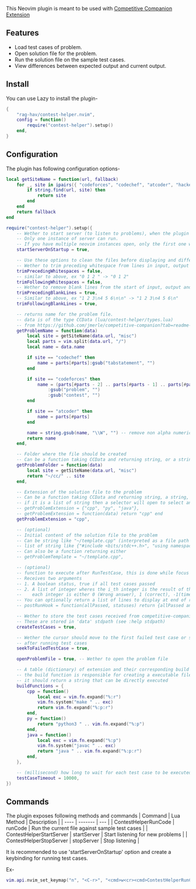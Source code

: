 This Neovim plugin is meant to be used with [Competitive Companion Extension](https://github.com/jmerle/competitive-companion)


## Features
* Load test cases of problem.
* Open solution file for the problem.
* Run the solution file on the sample test cases.
* View differences between expected output and current output.

## Install

You can use Lazy to install the plugin-

```lua
{
    "rag-hav/contest-helper.nvim",
    config = function()
        require("contest-helper").setup()
    end,
}

```

## Configuration

The plugin has following configuration options-

```lua
local getSiteName = function(url, fallback)
    for _, site in ipairs({ "codeforces", "codechef", "atcoder", "hackerearth", "hackerrank", "spoj", "cses" }) do
        if string.find(url, site) then
            return site
        end
    end
    return fallback
end

require("contest-helper").setup({
    -- Wether to start server (to listen to problems), when the plugin is loaded.
    -- Only one instance of server can run.
    -- If you have multiple neovim instances open, only the first one will have a running server
    startServerOnStartup = true,

    -- Use these options to clean the files before displaying and differencing output with expected
    -- Wether to trim preceding whitespace from lines in input, output and expected, ex " 0 1 2" -> "0 1 2"
    trimPrecedingWhitespaces = false,
    -- similar to above, ex "0 1 2 " -> "0 1 2"
    trimFollowingWhitespaces = false,
    -- Wether to remove blank lines from the start of input, output and expected, ex "\n1 2 3\n4 5 6\n" -> "1 2 3\n4 5 6\n"
    trimPrecedingBlankLines = true,
    -- Similar to above, ex "1 2 3\n4 5 6\n\n" -> "1 2 3\n4 5 6\n"
    trimFollowingBlankLines = true,

    -- returns name for the problem file.
    -- data is of the type CCData (lua/contest-helper/types.lua)
    -- from https://github.com/jmerle/competitive-companion?tab=readme-ov-file#the-format
    getProblemName = function(data)
        local site = getSiteName(data.url, "misc")
        local parts = vim.split(data.url, "/")
        local name = data.name

        if site == "codechef" then
            name = parts[#parts]:gsub("tabstatement", "")
        end

        if site == "codeforces" then
            name = (parts[#parts - 2] .. parts[#parts - 1] .. parts[#parts])
                :gsub("problem", "")
                :gsub("contest", "")
        end

        if site == "atcoder" then
            name = parts[#parts]
        end

        name = string.gsub(name, "\\W", "") -- remove non alpha numeric characters
        return name
    end,

    -- Folder where the file should be created
    -- Can be a function taking CCData and returning string, or a string itself
    getProblemFolder = function(data)
        local site = getSiteName(data.url, "misc")
        return "~/cc/" .. site
    end,

    -- Extension of the solution file to the problem
    -- Can be a function taking CCData and returning string, a string, or a list of strings
    -- if it is a list of string then a selector will open to select an extension from that list
    -- getProblemExtension = {"cpp", "py", "java"},
    -- getProblemExtension = function(data) return "cpp" end
    getProblemExtension = "cpp",

    -- (optional) 
    -- Initial content of the solution file to the problem
    -- Can be string like "~/template.cpp" (interpreted as a file path from which to copy content) or a
    -- list of string like {"#include <bits/stdc++.h>", "using namespace std;", "int main() {", "}"}
    -- Can also be a function returning either
    -- getProblemTemplate = "~/template.cpp",

    -- (optional)
    -- function to execute after RunTestCase, this is done while focus is still in problem solution file
    -- Receives two arguments
    -- 1. A boolean status, true if all test cases passed
    -- 2. A list of integer wheres the i_th integer is the result of the i_th test case 
    --    each integer is either 0 (Wrong answer), 1 (correct), -1(time limit exceeded)
    -- You can optionally return a list of lines to display at end of results and a optional highlight group
    -- postRunHook = function(allPassed, statuses) return {allPassed and "All passed" or "Failed"}, "Title" end

    -- Wether to store the test cases received from competitive-companion
    -- These are stored in 'data' stdpath (see :help stdpath)
    createTestCases = true,

    -- Wether the cursor should move to the first failed test case or stay in problem file 
    -- after running test cases
    seekToFailedTestCase = true,

    openProblemFile = true, -- Wether to open the problem file

    -- A table (dictionary) of extension and their corresponding build function
    -- the build function is responsible for creating a executable file
    -- it should return a string that can be directly executed
    buildFunctions = {
        cpp = function()
            local exc = vim.fn.expand("%:r")
            vim.fn.system("make " .. exc)
            return vim.fn.expand("%:p:r")
        end,
        py = function()
            return "python3 " .. vim.fn.expand("%:p")
        end,
        java = function()
            local exc = vim.fn.expand("%:p")
            vim.fn.system("javac " .. exc)
            return "java " .. vim.fn.expand("%:p:r")
        end,
    },

    -- (millisecond) how long to wait for each test case to be executed before timeout
    testCaseTimeout = 10000,
})
```


## Commands 

The plugin exposes following methods and commands 
| Command                  | Lua Method  | Description                                    |
| ----                     | -------     | ---                                            |
| ContestHelperRunCode     | runCode     | Run the current file against sample test cases |
| ContestHelperStartServer | startServer | Start listening for new problems               |
| ContestHelperStopServer  | stopServer  | Stop listening                                 |

It is recommended to use 'startServerOnStartup' option and create a keybinding for running test cases.

Ex-
```lua
vim.api.nvim_set_keymap("n", "<C-r>", "<cmd>w<cr><cmd>ContestHelperRunCode<cr>", {})
```

